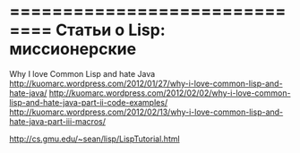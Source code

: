 ==============================
 Статьи о Lisp: миссионерские
==============================

Why I love Common Lisp and hate Java
http://kuomarc.wordpress.com/2012/01/27/why-i-love-common-lisp-and-hate-java/
http://kuomarc.wordpress.com/2012/02/02/why-i-love-common-lisp-and-hate-java-part-ii-code-examples/
http://kuomarc.wordpress.com/2012/02/13/why-i-love-common-lisp-and-hate-java-part-iii-macros/

http://cs.gmu.edu/~sean/lisp/LispTutorial.html
